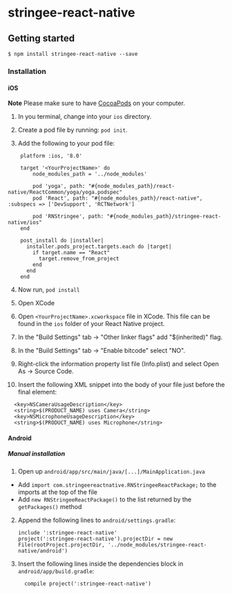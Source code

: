 
# stringee-react-native

## Getting started

`$ npm install stringee-react-native --save`

### Installation

#### iOS

**Note** Please make sure to have [CocoaPods](https://cocoapods.org/) on your computer.
1. In you terminal, change into your `ios` directory.

2. Create a pod file by running: `pod init`.

3. Add the following to your pod file:

```
    platform :ios, '8.0'

    target '<YourProjectName>' do
  		node_modules_path = '../node_modules'

  		pod 'yoga', path: "#{node_modules_path}/react-native/ReactCommon/yoga/yoga.podspec"
  		pod 'React', path: "#{node_modules_path}/react-native", :subspecs => ['DevSupport', 'RCTNetwork']

  		pod 'RNStringee', path: "#{node_modules_path}/stringee-react-native/ios"
    end

    post_install do |installer|
      installer.pods_project.targets.each do |target|
        if target.name == "React"
          target.remove_from_project
        end
      end
    end

```

4. Now run, `pod install`

5. Open XCode

6. Open `<YourProjectName>.xcworkspace` file in XCode. This file can be found in the `ios` folder of your React Native project. 

7. In the "Build Settings" tab -> "Other linker flags" add "$(inherited)" flag.

8. In the "Build Settings" tab -> "Enable bitcode" select "NO".

9. Right-click the information property list file (Info.plist) and select Open As -> Source Code.

10. Insert the following XML snippet into the body of your file just before the final element:

```
  <key>NSCameraUsageDescription</key>
  <string>$(PRODUCT_NAME) uses Camera</string>
  <key>NSMicrophoneUsageDescription</key>
  <string>$(PRODUCT_NAME) uses Microphone</string>
```

#### Android

##### Manual installation

1. Open up `android/app/src/main/java/[...]/MainApplication.java`
  - Add `import com.stringeereactnative.RNStringeeReactPackage;` to the imports at the top of the file
  - Add `new RNStringeeReactPackage()` to the list returned by the `getPackages()` method
2. Append the following lines to `android/settings.gradle`:
  	```
  	include ':stringee-react-native'
	project(':stringee-react-native').projectDir = new File(rootProject.projectDir, '../node_modules/stringee-react-native/android')
  	```
3. Insert the following lines inside the dependencies block in `android/app/build.gradle`:
  	```
      compile project(':stringee-react-native')
  	```

  